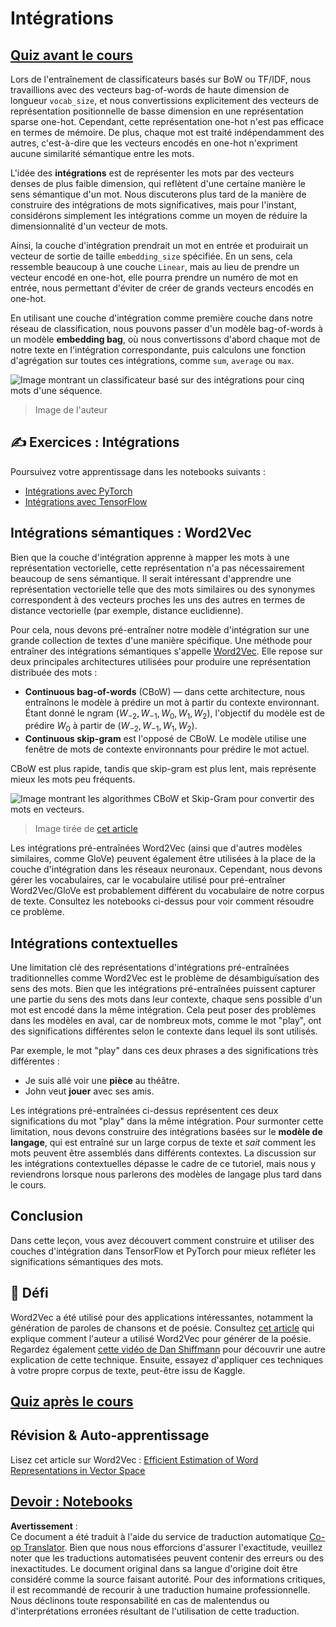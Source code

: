 <!--
CO_OP_TRANSLATOR_METADATA:
{
  "original_hash": "e40b47ac3fd48f71304ede1474e66293",
  "translation_date": "2025-08-24T20:46:15+00:00",
  "source_file": "lessons/5-NLP/14-Embeddings/README.md",
  "language_code": "fr"
}
-->
# Intégrations

## [Quiz avant le cours](https://red-field-0a6ddfd03.1.azurestaticapps.net/quiz/114)

Lors de l'entraînement de classificateurs basés sur BoW ou TF/IDF, nous travaillions avec des vecteurs bag-of-words de haute dimension de longueur `vocab_size`, et nous convertissions explicitement des vecteurs de représentation positionnelle de basse dimension en une représentation sparse one-hot. Cependant, cette représentation one-hot n'est pas efficace en termes de mémoire. De plus, chaque mot est traité indépendamment des autres, c'est-à-dire que les vecteurs encodés en one-hot n'expriment aucune similarité sémantique entre les mots.

L'idée des **intégrations** est de représenter les mots par des vecteurs denses de plus faible dimension, qui reflètent d'une certaine manière le sens sémantique d'un mot. Nous discuterons plus tard de la manière de construire des intégrations de mots significatives, mais pour l'instant, considérons simplement les intégrations comme un moyen de réduire la dimensionnalité d'un vecteur de mots.

Ainsi, la couche d'intégration prendrait un mot en entrée et produirait un vecteur de sortie de taille `embedding_size` spécifiée. En un sens, cela ressemble beaucoup à une couche `Linear`, mais au lieu de prendre un vecteur encodé en one-hot, elle pourra prendre un numéro de mot en entrée, nous permettant d'éviter de créer de grands vecteurs encodés en one-hot.

En utilisant une couche d'intégration comme première couche dans notre réseau de classification, nous pouvons passer d'un modèle bag-of-words à un modèle **embedding bag**, où nous convertissons d'abord chaque mot de notre texte en l'intégration correspondante, puis calculons une fonction d'agrégation sur toutes ces intégrations, comme `sum`, `average` ou `max`.  

![Image montrant un classificateur basé sur des intégrations pour cinq mots d'une séquence.](../../../../../translated_images/embedding-classifier-example.b77f021a7ee67eeec8e68bfe11636c5b97d6eaa067515a129bfb1d0034b1ac5b.fr.png)

> Image de l'auteur

## ✍️ Exercices : Intégrations

Poursuivez votre apprentissage dans les notebooks suivants :
* [Intégrations avec PyTorch](../../../../../lessons/5-NLP/14-Embeddings/EmbeddingsPyTorch.ipynb)
* [Intégrations avec TensorFlow](../../../../../lessons/5-NLP/14-Embeddings/EmbeddingsTF.ipynb)

## Intégrations sémantiques : Word2Vec

Bien que la couche d'intégration apprenne à mapper les mots à une représentation vectorielle, cette représentation n'a pas nécessairement beaucoup de sens sémantique. Il serait intéressant d'apprendre une représentation vectorielle telle que des mots similaires ou des synonymes correspondent à des vecteurs proches les uns des autres en termes de distance vectorielle (par exemple, distance euclidienne).

Pour cela, nous devons pré-entraîner notre modèle d'intégration sur une grande collection de textes d'une manière spécifique. Une méthode pour entraîner des intégrations sémantiques s'appelle [Word2Vec](https://en.wikipedia.org/wiki/Word2vec). Elle repose sur deux principales architectures utilisées pour produire une représentation distribuée des mots :

 - **Continuous bag-of-words** (CBoW) — dans cette architecture, nous entraînons le modèle à prédire un mot à partir du contexte environnant. Étant donné le ngram $(W_{-2},W_{-1},W_0,W_1,W_2)$, l'objectif du modèle est de prédire $W_0$ à partir de $(W_{-2},W_{-1},W_1,W_2)$.
 - **Continuous skip-gram** est l'opposé de CBoW. Le modèle utilise une fenêtre de mots de contexte environnants pour prédire le mot actuel.

CBoW est plus rapide, tandis que skip-gram est plus lent, mais représente mieux les mots peu fréquents.

![Image montrant les algorithmes CBoW et Skip-Gram pour convertir des mots en vecteurs.](../../../../../translated_images/example-algorithms-for-converting-words-to-vectors.fbe9207a726922f6f0f5de66427e8a6eda63809356114e28fb1fa5f4a83ebda7.fr.png)

> Image tirée de [cet article](https://arxiv.org/pdf/1301.3781.pdf)

Les intégrations pré-entraînées Word2Vec (ainsi que d'autres modèles similaires, comme GloVe) peuvent également être utilisées à la place de la couche d'intégration dans les réseaux neuronaux. Cependant, nous devons gérer les vocabulaires, car le vocabulaire utilisé pour pré-entraîner Word2Vec/GloVe est probablement différent du vocabulaire de notre corpus de texte. Consultez les notebooks ci-dessus pour voir comment résoudre ce problème.

## Intégrations contextuelles

Une limitation clé des représentations d'intégrations pré-entraînées traditionnelles comme Word2Vec est le problème de désambiguïsation des sens des mots. Bien que les intégrations pré-entraînées puissent capturer une partie du sens des mots dans leur contexte, chaque sens possible d'un mot est encodé dans la même intégration. Cela peut poser des problèmes dans les modèles en aval, car de nombreux mots, comme le mot "play", ont des significations différentes selon le contexte dans lequel ils sont utilisés.

Par exemple, le mot "play" dans ces deux phrases a des significations très différentes :

- Je suis allé voir une **pièce** au théâtre.
- John veut **jouer** avec ses amis.

Les intégrations pré-entraînées ci-dessus représentent ces deux significations du mot "play" dans la même intégration. Pour surmonter cette limitation, nous devons construire des intégrations basées sur le **modèle de langage**, qui est entraîné sur un large corpus de texte et *sait* comment les mots peuvent être assemblés dans différents contextes. La discussion sur les intégrations contextuelles dépasse le cadre de ce tutoriel, mais nous y reviendrons lorsque nous parlerons des modèles de langage plus tard dans le cours.

## Conclusion

Dans cette leçon, vous avez découvert comment construire et utiliser des couches d'intégration dans TensorFlow et PyTorch pour mieux refléter les significations sémantiques des mots.

## 🚀 Défi

Word2Vec a été utilisé pour des applications intéressantes, notamment la génération de paroles de chansons et de poésie. Consultez [cet article](https://www.politetype.com/blog/word2vec-color-poems) qui explique comment l'auteur a utilisé Word2Vec pour générer de la poésie. Regardez également [cette vidéo de Dan Shiffmann](https://www.youtube.com/watch?v=LSS_bos_TPI&ab_channel=TheCodingTrain) pour découvrir une autre explication de cette technique. Ensuite, essayez d'appliquer ces techniques à votre propre corpus de texte, peut-être issu de Kaggle.

## [Quiz après le cours](https://red-field-0a6ddfd03.1.azurestaticapps.net/quiz/214)

## Révision & Auto-apprentissage

Lisez cet article sur Word2Vec : [Efficient Estimation of Word Representations in Vector Space](https://arxiv.org/pdf/1301.3781.pdf)

## [Devoir : Notebooks](assignment.md)

**Avertissement** :  
Ce document a été traduit à l'aide du service de traduction automatique [Co-op Translator](https://github.com/Azure/co-op-translator). Bien que nous nous efforcions d'assurer l'exactitude, veuillez noter que les traductions automatisées peuvent contenir des erreurs ou des inexactitudes. Le document original dans sa langue d'origine doit être considéré comme la source faisant autorité. Pour des informations critiques, il est recommandé de recourir à une traduction humaine professionnelle. Nous déclinons toute responsabilité en cas de malentendus ou d'interprétations erronées résultant de l'utilisation de cette traduction.